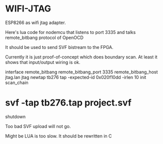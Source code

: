 # WIFI-JTAG

ESP8266 as wifi jtag adapter.

Here's lua code for nodemcu that listens to port 3335 
and talks remote_bitbang protocol of OpenOCD

It should be used to send SVF bistream to the FPGA.

Currently it is just proof-of-concept which does boundary 
scan. At least it shows that input/output wiring is ok.

interface remote_bitbang
remote_bitbang_port 3335
remote_bitbang_host jtag.lan
jtag newtap tb276 tap -expected-id 0x020f10dd -irlen 10
init
scan_chain
# svf -tap tb276.tap project.svf
shutdown

Too bad SVF upload will not go.

Might be LUA is too slow. It should be rewritten in C
